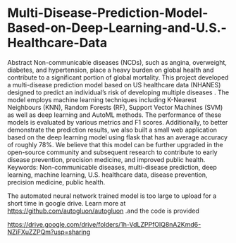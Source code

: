 # Multi-Disease-Prediction-Model-Based-on-Deep-Learning-and-U.S.-Healthcare-Data
Abstract
Non-communicable diseases (NCDs), such as angina, overweight, diabetes, and hypertension, place a heavy burden on global health and contribute to a significant portion of global mortality. This project developed a multi-disease prediction model based on US healthcare data (NHANES) designed to predict an individual’s risk of developing multiple diseases . The model employs machine learning techniques including K-Nearest Neighbours (KNN), Random Forests (RF), Support Vector Machines (SVM) as well as deep learning and AutoML methods. The performance of these models is evaluated by various metrics and F1 scores. Additionally, to better demonstrate the prediction results, we also built a small web application based on the deep learning model using flask that has an average accuracy of roughly 78%. We believe that this model can be further upgraded in the open-source community and subsequent research to contribute to early disease prevention, precision medicine, and improved public health.
Keywords: Non-communicable diseases, multi-disease prediction, deep learning, machine learning, U.S. healthcare data, disease prevention, precision medicine, public health.


The automated neural network trained model is too large to upload for a short time in google drive. Learn more at https://github.com/autogluon/autogluon .and the code is provided


https://drive.google.com/drive/folders/1h-VdLZPPfOlQ8nA2Kmd6-NZiFXuZZPQm?usp=sharing
